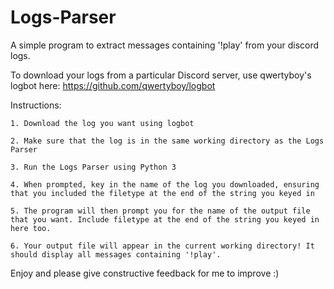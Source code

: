 # Logs-Parser
A simple program to extract messages containing '!play' from your discord logs.

To download your logs from a particular Discord server, use qwertyboy's logbot here: https://github.com/qwertyboy/logbot

Instructions:

    1. Download the log you want using logbot
    
    2. Make sure that the log is in the same working directory as the Logs Parser
    
    3. Run the Logs Parser using Python 3
    
    4. When prompted, key in the name of the log you downloaded, ensuring that you included the filetype at the end of the string you keyed in
    
    5. The program will then prompt you for the name of the output file that you want. Include filetype at the end of the string you keyed in here too.
    
    6. Your output file will appear in the current working directory! It should display all messages containing '!play'.

Enjoy and please give constructive feedback for me to improve :)
